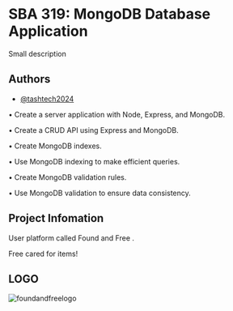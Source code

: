 # SBA 319: MongoDB Database Application

Small description


## Authors

- [@tashtech2024](vhttps://github.com/tashtech2024)


• Create a server application with Node, Express, and MongoDB.

• Create a CRUD API using Express and MongoDB.

• Create MongoDB indexes.

• Use MongoDB indexing to make efficient queries.

• Create MongoDB validation rules.

• Use MongoDB validation to ensure data consistency.

## Project Infomation

User platform called Found and Free . 

Free cared for items!

## LOGO 
![foundandfreelogo](https://github.com/tashtech2024/SBA-319-MongoDB-Database-Application/assets/151961516/0c039187-ceed-4860-98a6-081079144ac0)


